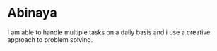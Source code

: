 # Abinaya
I am able to handle multiple tasks on a daily basis and  i use a creative approach to problem solving.
